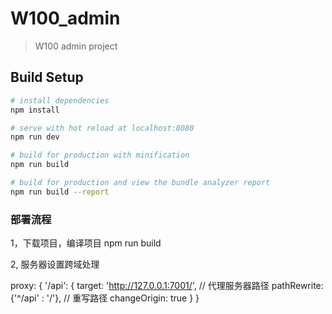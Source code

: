 # W100_admin

> W100 admin project

## Build Setup

``` bash
# install dependencies
npm install

# serve with hot reload at localhost:8080
npm run dev

# build for production with minification
npm run build

# build for production and view the bundle analyzer report
npm run build --report
```

### 部署流程

1，下载项目，编译项目  npm run build

2, 服务器设置跨域处理

  proxy: {
      '/api': {
        target: 'http://127.0.0.1:7001/', // 代理服务器路径
        pathRewrite: {'^/api' : '/'}, // 重写路径
        changeOrigin: true
      }
  }